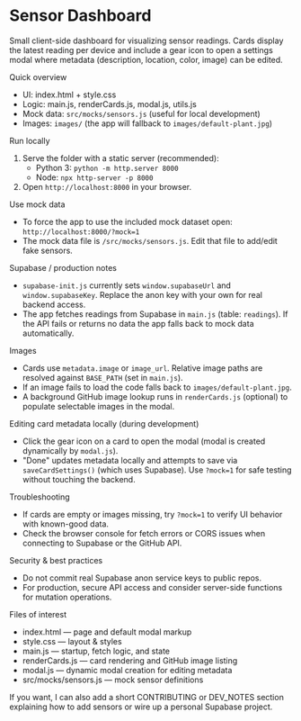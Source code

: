 # Sensor Dashboard

Small client-side dashboard for visualizing sensor readings. Cards display the latest reading per device and include a gear icon to open a settings modal where metadata (description, location, color, image) can be edited.

Quick overview
- UI: index.html + style.css
- Logic: main.js, renderCards.js, modal.js, utils.js
- Mock data: `src/mocks/sensors.js` (useful for local development)
- Images: `images/` (the app will fallback to `images/default-plant.jpg`)

Run locally
1. Serve the folder with a static server (recommended):  
   - Python 3: `python -m http.server 8000`  
   - Node: `npx http-server -p 8000`  
2. Open `http://localhost:8000` in your browser.

Use mock data
- To force the app to use the included mock dataset open:
  `http://localhost:8000/?mock=1`
- The mock data file is `/src/mocks/sensors.js`. Edit that file to add/edit fake sensors.

Supabase / production notes
- `supabase-init.js` currently sets `window.supabaseUrl` and `window.supabaseKey`. Replace the anon key with your own for real backend access.
- The app fetches readings from Supabase in `main.js` (table: `readings`). If the API fails or returns no data the app falls back to mock data automatically.

Images
- Cards use `metadata.image` or `image_url`. Relative image paths are resolved against `BASE_PATH` (set in `main.js`).
- If an image fails to load the code falls back to `images/default-plant.jpg`.
- A background GitHub image lookup runs in `renderCards.js` (optional) to populate selectable images in the modal.

Editing card metadata locally (during development)
- Click the gear icon on a card to open the modal (modal is created dynamically by `modal.js`).
- "Done" updates metadata locally and attempts to save via `saveCardSettings()` (which uses Supabase). Use `?mock=1` for safe testing without touching the backend.

Troubleshooting
- If cards are empty or images missing, try `?mock=1` to verify UI behavior with known-good data.
- Check the browser console for fetch errors or CORS issues when connecting to Supabase or the GitHub API.

Security & best practices
- Do not commit real Supabase anon service keys to public repos.
- For production, secure API access and consider server-side functions for mutation operations.

Files of interest
- index.html — page and default modal markup
- style.css — layout & styles
- main.js — startup, fetch logic, and state
- renderCards.js — card rendering and GitHub image listing
- modal.js — dynamic modal creation for editing metadata
- src/mocks/sensors.js — mock sensor definitions

If you want, I can also add a short CONTRIBUTING or DEV_NOTES section explaining how to add sensors or wire up a personal Supabase project.

